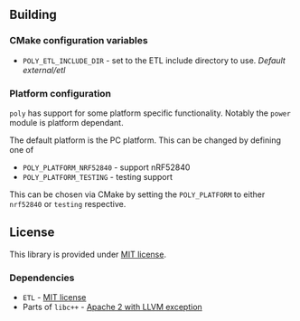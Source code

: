 

## Building

### CMake configuration variables

  * `POLY_ETL_INCLUDE_DIR` - set to the ETL include directory to use. *Default external/etl*
  
### Platform configuration

`poly` has support for some platform specific functionality. Notably the
`power` module is platform dependant.

The default platform is the PC platform. This can be changed by defining
one of

  * `POLY_PLATFORM_NRF52840` - support nRF52840
  * `POLY_PLATFORM_TESTING` - testing support
  
This can be chosen via CMake by setting the `POLY_PLATFORM`
to either `nrf52840` or `testing` respective.

## License

This library is provided under [MIT license](LICENSE).

### Dependencies

  * `ETL` - [MIT license](LICENSE)
  * Parts of `libc++` - [Apache 2 with LLVM exception](LICENSE.APACHE2-LLVM)


